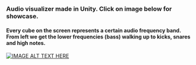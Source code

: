 ### Audio visualizer made in Unity. Click on image below for showcase.

#### Every cube on the screen represents a certain audio frequency band. From left we get the lower frequencies (bass) walking up to kicks, snares and high notes.

[![IMAGE ALT TEXT HERE](https://user-images.githubusercontent.com/70685433/202848144-04d12230-6a13-4a1c-a8da-3030f6a79d20.png)](https://www.youtube.com/watch?v=v6lD75xwXtc)

